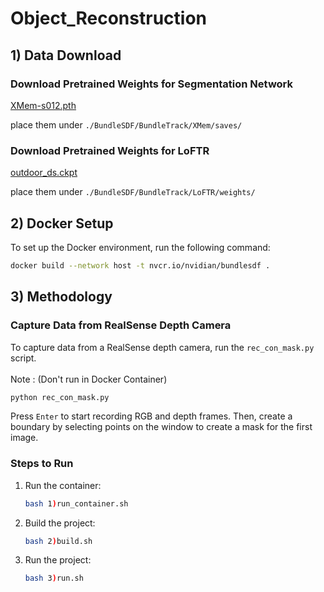 # Object_Reconstruction

## 1) Data Download

### Download Pretrained Weights for Segmentation Network

[XMem-s012.pth](https://drive.google.com/file/d/1LJ6U3NmI9MoUKG27mzqlgP1ioHWq-a5e/view?usp=sharing)

place them under `./BundleSDF/BundleTrack/XMem/saves/`

### Download Pretrained Weights for LoFTR

[outdoor_ds.ckpt](https://drive.google.com/drive/folders/11b1-Wzxcn7LpmTgHPqlC3H1ZzGsB6j6R?usp=sharing)

place them under `./BundleSDF/BundleTrack/LoFTR/weights/`


## 2) Docker Setup

To set up the Docker environment, run the following command:

```bash
docker build --network host -t nvcr.io/nvidian/bundlesdf .
```
## 3) Methodology
### Capture Data from RealSense Depth Camera

To capture data from a RealSense depth camera, run the `rec_con_mask.py` script.
<br>
<br>Note : (Don't run in Docker Container)<br/>

```bash
python rec_con_mask.py
```

Press `Enter` to start recording RGB and depth frames. Then, create a boundary by selecting points on the window to create a mask for the first image.

### Steps to Run

1. Run the container:

    ```bash
    bash 1)run_container.sh
    ```

2. Build the project:

    ```bash
    bash 2)build.sh
    ```

3. Run the project:

    ```bash
    bash 3)run.sh
    ```
